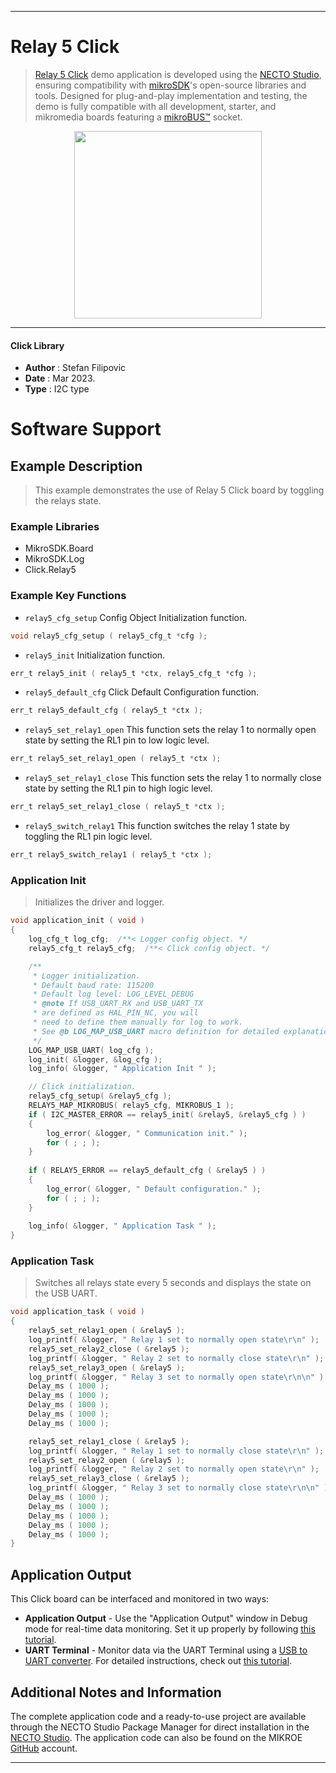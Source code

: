 
---
# Relay 5 Click

> [Relay 5 Click](https://www.mikroe.com/?pid_product=MIKROE-5675) demo application is developed using
the [NECTO Studio](https://www.mikroe.com/necto), ensuring compatibility with [mikroSDK](https://www.mikroe.com/mikrosdk)'s
open-source libraries and tools. Designed for plug-and-play implementation and testing, the demo is fully compatible with
all development, starter, and mikromedia boards featuring a [mikroBUS&trade;](https://www.mikroe.com/mikrobus) socket.

<p align="center">
  <img src="https://www.mikroe.com/?pid_product=MIKROE-5675&image=1" height=300px>
</p>

---

#### Click Library

- **Author**        : Stefan Filipovic
- **Date**          : Mar 2023.
- **Type**          : I2C type

# Software Support

## Example Description

> This example demonstrates the use of Relay 5 Click board by toggling the relays state.

### Example Libraries

- MikroSDK.Board
- MikroSDK.Log
- Click.Relay5

### Example Key Functions

- `relay5_cfg_setup` Config Object Initialization function.
```c
void relay5_cfg_setup ( relay5_cfg_t *cfg );
```

- `relay5_init` Initialization function.
```c
err_t relay5_init ( relay5_t *ctx, relay5_cfg_t *cfg );
```

- `relay5_default_cfg` Click Default Configuration function.
```c
err_t relay5_default_cfg ( relay5_t *ctx );
```

- `relay5_set_relay1_open` This function sets the relay 1 to normally open state by setting the RL1 pin to low logic level.
```c
err_t relay5_set_relay1_open ( relay5_t *ctx );
```

- `relay5_set_relay1_close` This function sets the relay 1 to normally close state by setting the RL1 pin to high logic level.
```c
err_t relay5_set_relay1_close ( relay5_t *ctx );
```

- `relay5_switch_relay1` This function switches the relay 1 state by toggling the RL1 pin logic level.
```c
err_t relay5_switch_relay1 ( relay5_t *ctx );
```

### Application Init

> Initializes the driver and logger.

```c
void application_init ( void )
{
    log_cfg_t log_cfg;  /**< Logger config object. */
    relay5_cfg_t relay5_cfg;  /**< Click config object. */

    /** 
     * Logger initialization.
     * Default baud rate: 115200
     * Default log level: LOG_LEVEL_DEBUG
     * @note If USB_UART_RX and USB_UART_TX 
     * are defined as HAL_PIN_NC, you will 
     * need to define them manually for log to work. 
     * See @b LOG_MAP_USB_UART macro definition for detailed explanation.
     */
    LOG_MAP_USB_UART( log_cfg );
    log_init( &logger, &log_cfg );
    log_info( &logger, " Application Init " );

    // Click initialization.
    relay5_cfg_setup( &relay5_cfg );
    RELAY5_MAP_MIKROBUS( relay5_cfg, MIKROBUS_1 );
    if ( I2C_MASTER_ERROR == relay5_init( &relay5, &relay5_cfg ) ) 
    {
        log_error( &logger, " Communication init." );
        for ( ; ; );
    }
    
    if ( RELAY5_ERROR == relay5_default_cfg ( &relay5 ) )
    {
        log_error( &logger, " Default configuration." );
        for ( ; ; );
    }
    
    log_info( &logger, " Application Task " );
}
```

### Application Task

> Switches all relays state every 5 seconds and displays the state on the USB UART.

```c
void application_task ( void )
{
    relay5_set_relay1_open ( &relay5 );
    log_printf( &logger, " Relay 1 set to normally open state\r\n" );
    relay5_set_relay2_close ( &relay5 );
    log_printf( &logger, " Relay 2 set to normally close state\r\n" );
    relay5_set_relay3_open ( &relay5 );
    log_printf( &logger, " Relay 3 set to normally open state\r\n\n" );
    Delay_ms ( 1000 );
    Delay_ms ( 1000 );
    Delay_ms ( 1000 );
    Delay_ms ( 1000 );
    Delay_ms ( 1000 );

    relay5_set_relay1_close ( &relay5 );
    log_printf( &logger, " Relay 1 set to normally close state\r\n" );
    relay5_set_relay2_open ( &relay5 );
    log_printf( &logger, " Relay 2 set to normally open state\r\n" );
    relay5_set_relay3_close ( &relay5 );
    log_printf( &logger, " Relay 3 set to normally close state\r\n\n" );
    Delay_ms ( 1000 );
    Delay_ms ( 1000 );
    Delay_ms ( 1000 );
    Delay_ms ( 1000 );
    Delay_ms ( 1000 );
}
```

## Application Output

This Click board can be interfaced and monitored in two ways:
- **Application Output** - Use the "Application Output" window in Debug mode for real-time data monitoring.
Set it up properly by following [this tutorial](https://www.youtube.com/watch?v=ta5yyk1Woy4).
- **UART Terminal** - Monitor data via the UART Terminal using
a [USB to UART converter](https://www.mikroe.com/click/interface/usb?interface*=uart,uart). For detailed instructions,
check out [this tutorial](https://help.mikroe.com/necto/v2/Getting%20Started/Tools/UARTTerminalTool).

## Additional Notes and Information

The complete application code and a ready-to-use project are available through the NECTO Studio Package Manager for 
direct installation in the [NECTO Studio](https://www.mikroe.com/necto). The application code can also be found on
the MIKROE [GitHub](https://github.com/MikroElektronika/mikrosdk_click_v2) account.

---
